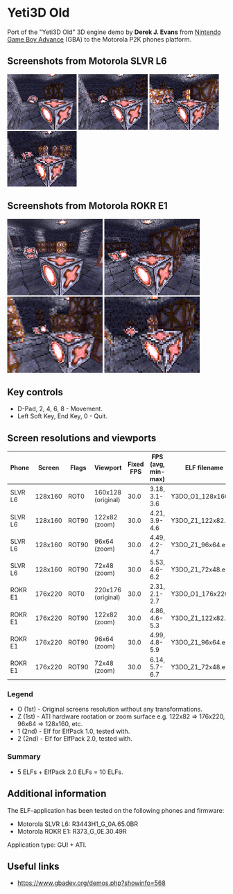 Yeti3D Old
==========

Port of the "Yeti3D Old" 3D engine demo by **Derek J. Evans** from [Nintendo Game Boy Advance](https://en.wikipedia.org/wiki/Game_Boy_Advance) (GBA) to the Motorola P2K phones platform.

## Screenshots from Motorola SLVR L6

![Screenshot of Yeti3D Old from Motorola L6 1](../images/Screenshot_Yeti3D_Old_L6_1.png) ![Screenshot of Yeti3D Old from Motorola L6 2](../images/Screenshot_Yeti3D_Old_L6_2.png) ![Screenshot of Yeti3D Old from Motorola L6 3](../images/Screenshot_Yeti3D_Old_L6_3.png) ![Screenshot of Yeti3D Old from Motorola L6 4](../images/Screenshot_Yeti3D_Old_L6_4.png)

## Screenshots from Motorola ROKR E1

![Screenshot of Yeti3D Old from Motorola E1 1](../images/Screenshot_Yeti3D_Old_E1_1.png) ![Screenshot of Yeti3D Old from Motorola E1 2](../images/Screenshot_Yeti3D_Old_E1_2.png) ![Screenshot of Yeti3D Old from Motorola E1 3](../images/Screenshot_Yeti3D_Old_E1_3.png) ![Screenshot of Yeti3D Old from Motorola E1 4](../images/Screenshot_Yeti3D_Old_E1_4.png)

## Key controls

* D-Pad, 2, 4, 6, 8 - Movement.
* Left Soft Key, End Key, 0 - Quit.

## Screen resolutions and viewports

| Phone   | Screen  | Flags | Viewport           | Fixed FPS  | FPS (avg, min-max) | ELF filename        |
| ---     | ---     | ---   | ---                | ---        | ---                |---                  |
| SLVR L6 | 128x160 | ROT0  | 160x128 (original) | 30.0       | 3.18, 3.1-3.6      | Y3DO_O1_128x160.elf |
| SLVR L6 | 128x160 | ROT90 | 122x82 (zoom)      | 30.0       | 4.21, 3.9-4.6      | Y3DO_Z1_122x82.elf  |
| SLVR L6 | 128x160 | ROT90 | 96x64 (zoom)       | 30.0       | 4.49, 4.2-4.7      | Y3DO_Z1_96x64.elf   |
| SLVR L6 | 128x160 | ROT90 | 72x48 (zoom)       | 30.0       | 5.53, 4.6-6.2      | Y3DO_Z1_72x48.elf   |
| ROKR E1 | 176x220 | ROT0  | 220x176 (original) | 30.0       | 2.31, 2.1-2.7      | Y3DO_O1_176x220.elf |
| ROKR E1 | 176x220 | ROT90 | 122x82 (zoom)      | 30.0       | 4.86, 4.6-5.3      | Y3DO_Z1_122x82.elf  |
| ROKR E1 | 176x220 | ROT90 | 96x64 (zoom)       | 30.0       | 4.99, 4.8-5.9      | Y3DO_Z1_96x64.elf   |
| ROKR E1 | 176x220 | ROT90 | 72x48 (zoom)       | 30.0       | 6.14, 5.7-6.7      | Y3DO_Z1_72x48.elf   |

### Legend

* O (1st) - Original screens resolution without any transformations.
* Z (1st) - ATI hardware rootation or zoom surface e.g. 122x82 => 176x220, 96x64 => 128x160, etc.
* 1 (2nd) - Elf for ElfPack 1.0, tested with.
* 2 (2nd) - Elf for ElfPack 2.0, tested with.

### Summary

* 5 ELFs + ElfPack 2.0 ELFs = 10 ELFs.

## Additional information

The ELF-application has been tested on the following phones and firmware:

* Motorola SLVR L6: R3443H1_G_0A.65.0BR
* Motorola ROKR E1: R373_G_0E.30.49R

Application type: GUI + ATI.

## Useful links

* https://www.gbadev.org/demos.php?showinfo=568
